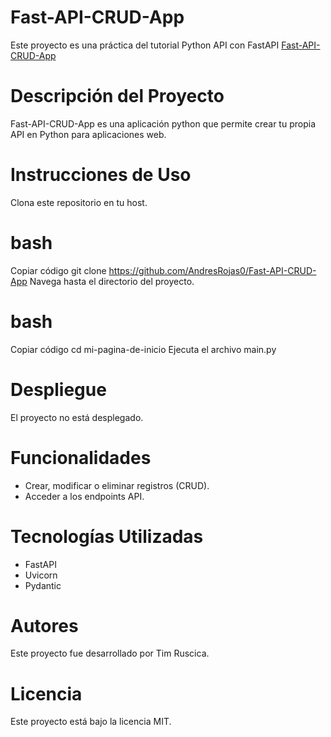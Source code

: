 # Fast-API-CRUD-App
Este proyecto es una práctica del tutorial Python API con FastAPI [Fast-API-CRUD-App](https://www.youtube.com/watch?v=lWsGhG6N_1E)

# Descripción del Proyecto
Fast-API-CRUD-App es una aplicación python que permite crear tu propia API en Python para aplicaciones web.

# Instrucciones de Uso
Clona este repositorio en tu host.

# bash
Copiar código
git clone https://github.com/AndresRojas0/Fast-API-CRUD-App
Navega hasta el directorio del proyecto.

# bash
Copiar código
cd mi-pagina-de-inicio
Ejecuta el archivo main.py

# Despliegue
El proyecto no está desplegado.



# Funcionalidades
* Crear, modificar o eliminar registros (CRUD).
* Acceder a los endpoints API.

# Tecnologías Utilizadas
* FastAPI
* Uvicorn
* Pydantic

# Autores
Este proyecto fue desarrollado por Tim Ruscica.

# Licencia
Este proyecto está bajo la licencia MIT. 